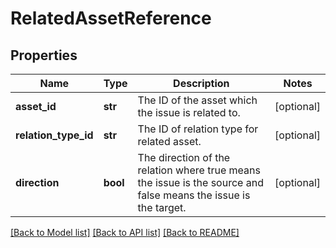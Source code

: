 # RelatedAssetReference

## Properties
Name | Type | Description | Notes
------------ | ------------- | ------------- | -------------
**asset_id** | **str** | The ID of the asset which the issue is related to. | [optional] 
**relation_type_id** | **str** | The ID of relation type for related asset. | [optional] 
**direction** | **bool** | The direction of the relation where true means the issue is the source and false means the issue is the target. | [optional] 

[[Back to Model list]](../README.md#documentation-for-models) [[Back to API list]](../README.md#documentation-for-api-endpoints) [[Back to README]](../README.md)

